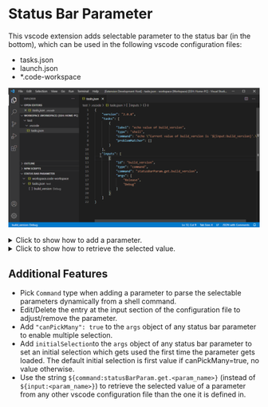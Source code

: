 # Status Bar Parameter

This vscode extension adds selectable parameter to the status bar (in the bottom), which can be used in the following vscode configuration files:
* tasks.json
* launch.json
* *.code-workspace

![Demo Select](./images/demo_select.gif)

<details><summary>Click to show how to add a parameter.</summary>

![Demo Add](./images/demo_add.gif)
</details>

<details><summary>Click to show how to retrieve the selected value.</summary>

![Demo Retrieve](./images/demo_retrieve.gif)
</details>

<p></p>

## Additional Features
* Pick `Command` type when adding a parameter to parse the selectable parameters dynamically from a shell command.
* Edit/Delete the entry at the input section of the configuration file to adjust/remove the parameter.
* Add `"canPickMany": true` to the `args` object of any status bar parameter to enable multiple selection.
* Add `initialSelection`to the `args` object of any status bar parameter to set an initial selection which gets used the first time the parameter gets loaded. The default initial selection is first value if canPickMany=true, no value otherwise.
* Use the string `${command:statusBarParam.get.<param_name>}` (instead of `${input:<param_name>}`) to retrieve the selected value of a parameter from any other vscode configuration file than the one it is defined in.